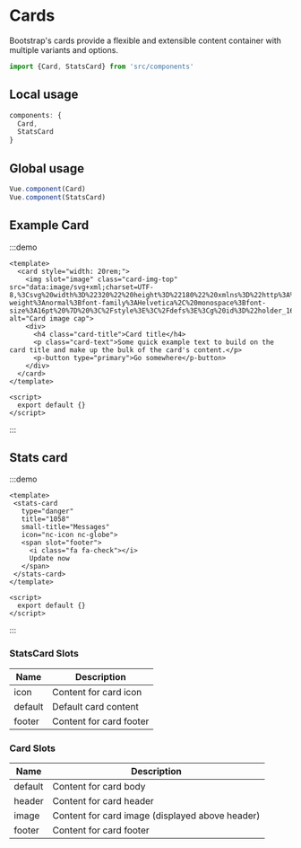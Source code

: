 # Cards

Bootstrap's cards provide a flexible and extensible content container with multiple variants and options.

```js
import {Card, StatsCard} from 'src/components'
```

## Local usage

```js
components: {
  Card,
  StatsCard
}
```

## Global usage
```js
Vue.component(Card)
Vue.component(StatsCard)
```

## Example Card

:::demo
```
<template>
  <card style="width: 20rem;">
    <img slot="image" class="card-img-top" src="data:image/svg+xml;charset=UTF-8,%3Csvg%20width%3D%22320%22%20height%3D%22180%22%20xmlns%3D%22http%3A%2F%2Fwww.w3.org%2F2000%2Fsvg%22%20viewBox%3D%220%200%20320%20180%22%20preserveAspectRatio%3D%22none%22%3E%3Cdefs%3E%3Cstyle%20type%3D%22text%2Fcss%22%3E%23holder_1618c103586%20text%20%7B%20fill%3Argba(255%2C255%2C255%2C.75)%3Bfont-weight%3Anormal%3Bfont-family%3AHelvetica%2C%20monospace%3Bfont-size%3A16pt%20%7D%20%3C%2Fstyle%3E%3C%2Fdefs%3E%3Cg%20id%3D%22holder_1618c103586%22%3E%3Crect%20width%3D%22320%22%20height%3D%22180%22%20fill%3D%22%23777%22%3E%3C%2Frect%3E%3Cg%3E%3Ctext%20x%3D%22119.0859375%22%20y%3D%2297.35%22%3E320x180%3C%2Ftext%3E%3C%2Fg%3E%3C%2Fg%3E%3C%2Fsvg%3E" alt="Card image cap">
    <div>
      <h4 class="card-title">Card title</h4>
      <p class="card-text">Some quick example text to build on the card title and make up the bulk of the card's content.</p>
      <p-button type="primary">Go somewhere</p-button>
    </div>
  </card>
</template>

<script>
  export default {}
</script>
```
:::

## Stats card

:::demo
```
<template>
 <stats-card
   type="danger"
   title="1058"
   small-title="Messages"
   icon="nc-icon nc-globe">
   <span slot="footer">
     <i class="fa fa-check"></i>
     Update now
   </span>
 </stats-card>
</template>

<script>
  export default {}
</script>
```
:::

<props-table component-name="stats-card"/>

### StatsCard Slots
| Name | Description |
|---------- |-------- |
|  icon  | Content for card icon |
|  default  | Default card content |
|  footer  | Content for card footer |

<props-table component-name="card"/>

### Card Slots
| Name | Description |
|---------- |-------- |
|  default  | Content for card body |
|  header  | Content for card header |
|  image  | Content for card image (displayed above header) |
|  footer  | Content for card footer |
